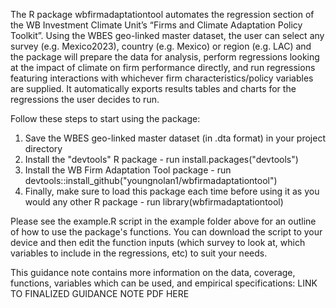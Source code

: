 The R package wbfirmadaptationtool automates the regression section of the WB Investment Climate Unit’s “Firms and Climate Adaptation Policy Toolkit”. Using the WBES geo-linked master dataset, the user can select any survey (e.g. Mexico2023), country (e.g. Mexico) or region (e.g. LAC) and the package will prepare the data for analysis, perform regressions looking at the impact of climate on firm performance directly, and run regressions featuring interactions with whichever firm characteristics/policy variables are supplied. It automatically exports results tables and charts for the regressions the user decides to run. 

Follow these steps to start using the package:
  1. Save the WBES geo-linked master dataset (in .dta format) in your project directory
  2. Install the "devtools" R package - run install.packages("devtools")
  3. Install the WB Firm Adaptation Tool package - run devtools::install_github("youngnolan1/wbfirmadaptationtool")
  4. Finally, make sure to load this package each time before using it as you would any other R package - run library(wbfirmadaptationtool) 

Please see the example.R script in the example folder above for an outline of how to use the package's functions. You can download the script to your device and then edit the function inputs (which survey to look at, which variables to include in the regressions, etc) to suit your needs.

This guidance note contains more information on the data, coverage, functions, variables which can be used, and empirical specifications: LINK TO FINALIZED GUIDANCE NOTE PDF HERE
